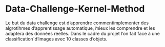 # Data-Challenge-Kernel-Method
Le but du data challenge est d’apprendre commentimplementer des algrotihmes d’apprentissage automatique, ́mieux les comprendre et les adaptera des données réelles. ́Dans le cadre du projet l’on fait face à une classification`d’images avec 10 classes d’objets.
